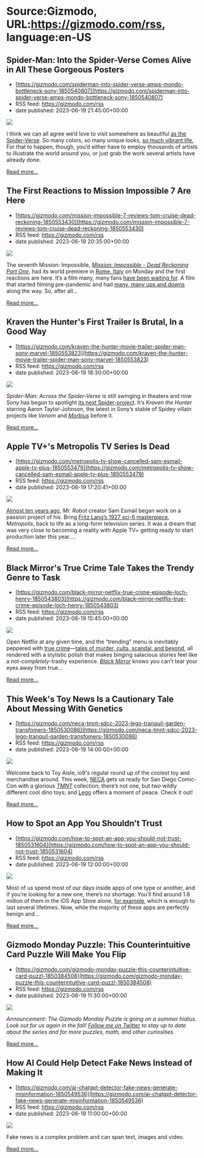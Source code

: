 # Source:Gizmodo, URL:https://gizmodo.com/rss, language:en-US

## Spider-Man: Into the Spider-Verse Comes Alive in All These Gorgeous Posters
 - [https://gizmodo.com/spiderman-into-spider-verse-amps-mondo-bottleneck-sony-1850540807](https://gizmodo.com/spiderman-into-spider-verse-amps-mondo-bottleneck-sony-1850540807)
 - RSS feed: https://gizmodo.com/rss
 - date published: 2023-06-19 21:45:00+00:00

<img class="type:primaryImage" src="https://i.kinja-img.com/gawker-media/image/upload/s--5Tj2QGen--/c_fit,fl_progressive,q_80,w_636/a78d76262a8aa10cf3a9cd7bd3bef28d.jpg" /><p>I think we can all agree we’d love to visit somewhere as beautiful <a href="https://gizmodo.com/spider-man-beyond-spider-verse-spider-people-number-son-1850488031">as the Spider-Verse</a>. So many colors, so many unique looks, <a href="https://gizmodo.com/spider-man-across-spider-verse-pavitr-character-india-1850511224">so much vibrant life.</a> For that to happen, though, you’d either have to employ thousands of artists to illustrate the world around you, or just grab the work several artists have already done.<br /></p><p><a href="https://gizmodo.com/spiderman-into-spider-verse-amps-mondo-bottleneck-sony-1850540807">Read more...</a></p>

## The First Reactions to Mission Impossible 7 Are Here
 - [https://gizmodo.com/mission-impossible-7-reviews-tom-cruise-dead-reckoning-1850553430](https://gizmodo.com/mission-impossible-7-reviews-tom-cruise-dead-reckoning-1850553430)
 - RSS feed: https://gizmodo.com/rss
 - date published: 2023-06-19 20:35:00+00:00

<img class="type:primaryImage" src="https://i.kinja-img.com/gawker-media/image/upload/s--YwakOwY9--/c_fit,fl_progressive,q_80,w_636/12943ac88d76064b72a93b89a47a2da7.jpg" /><p>The seventh Mission: Impossible, <a href="https://gizmodo.com/mission-impossible-7-trailer-dead-reckoning-part-1-tom-1848962469"><em>Mission: Impossible - Dead Reckoning Part One</em></a>, had its world premiere in <a href="https://gizmodo.com/mission-impossible-7-dead-reckoning-tom-cruise-car-chas-1850384409">Rome, Italy</a> on Monday and the first reactions are here. It’s a film many, many fans <a href="https://gizmodo.com/mission-impossible-7-trailer-tom-cruise-dead-reckoning-1850443271">have been waiting for</a>. A film that started filming pre-pandemic and had <a href="https://gizmodo.com/mission-impossibles-7-and-8-might-be-tom-cruises-last-1848503156">many, many ups and downs</a> along the way. So, after all…</p><p><a href="https://gizmodo.com/mission-impossible-7-reviews-tom-cruise-dead-reckoning-1850553430">Read more...</a></p>

## Kraven the Hunter's First Trailer Is Brutal, In a Good Way
 - [https://gizmodo.com/kraven-the-hunter-movie-trailer-spider-man-sony-marvel-1850553823](https://gizmodo.com/kraven-the-hunter-movie-trailer-spider-man-sony-marvel-1850553823)
 - RSS feed: https://gizmodo.com/rss
 - date published: 2023-06-19 18:30:00+00:00

<img class="type:primaryImage" src="https://i.kinja-img.com/gawker-media/image/upload/s--Vtqqo9ms--/c_fit,fl_progressive,q_80,w_636/8181a4d8b75546f764da524f4e5a26bf.jpg" /><p><em>Spider-Man: Across the Spider-Verse</em> is still swinging in theaters and now Sony has begun to spotlight <a href="https://gizmodo.com/spider-man-movie-release-dates-sony-tom-holland-2025-1850545716">its next Spider-project</a>. It’s <em>Kraven the Hunter </em>starring Aaron Taylor-Johnson, the latest in Sony’s stable of Spidey villain projects like <em>Venom</em> and <a href="https://gizmodo.com/morbius-review-jared-leto-matt-smith-sony-spider-man-ma-1848728601"><em>Morbius</em></a> before it. </p><p><a href="https://gizmodo.com/kraven-the-hunter-movie-trailer-spider-man-sony-marvel-1850553823">Read more...</a></p>

## Apple TV+'s Metropolis TV Series Is Dead
 - [https://gizmodo.com/metropolis-tv-show-cancelled-sam-esmail-apple-tv-plus-1850553479](https://gizmodo.com/metropolis-tv-show-cancelled-sam-esmail-apple-tv-plus-1850553479)
 - RSS feed: https://gizmodo.com/rss
 - date published: 2023-06-19 17:20:41+00:00

<img class="type:primaryImage" src="https://i.kinja-img.com/gawker-media/image/upload/s--NY6HvPOM--/c_fit,fl_progressive,q_80,w_636/acb2c6b735cbbc568fd98f9adb2ac4b4.jpg" /><p><a href="https://gizmodo.com/mr-robots-sam-esmail-is-making-a-metropolis-miniseries-1790211808">Almost ten years ago</a>,<em> Mr. Robot </em>creator Sam Esmail began work on a passion project of his. Bring <a href="https://gizmodo.com/metropolis-restored-a-sci-fi-cinematic-masterpiece-is-5922743">Fritz Lang’s 1927 sci-fi masterpiece</a>, <em>Metropolis</em>, back to life as a long-form television series. It was a dream that was very close to becoming a reality with Apple TV+ getting ready to start production later this year.…</p><p><a href="https://gizmodo.com/metropolis-tv-show-cancelled-sam-esmail-apple-tv-plus-1850553479">Read more...</a></p>

## Black Mirror's True Crime Tale Takes the Trendy Genre to Task
 - [https://gizmodo.com/black-mirror-netflix-true-crime-episode-loch-henry-1850543803](https://gizmodo.com/black-mirror-netflix-true-crime-episode-loch-henry-1850543803)
 - RSS feed: https://gizmodo.com/rss
 - date published: 2023-06-19 15:45:00+00:00

<img class="type:primaryImage" src="https://i.kinja-img.com/gawker-media/image/upload/s--ObtCBUzX--/c_fit,fl_progressive,q_80,w_636/502637348c50a3c918b3dd450a1cad9b.png" /><p>Open Netflix at any given time, and the “trending” menu is inevitably peppered with <a href="https://gizmodo.com/10-true-crime-inspired-horror-movies-texas-chainsaw-1850249869">true crime</a>—<a href="https://gizmodo.com/five-haunting-true-crime-docs-and-two-series-you-abso-1697054294">tales of murder, cults, scandal, and beyond</a>, all rendered with a stylistic polish that makes binging salacious stories feel like a not-<em>completely</em>-trashy experience. <a href="https://gizmodo.com/netflix-black-mirror-best-tech-and-ai-cautionary-tales-1850515657"><em>Black Mirror</em></a><em> </em>knows you can’t tear your eyes away from true…</p><p><a href="https://gizmodo.com/black-mirror-netflix-true-crime-episode-loch-henry-1850543803">Read more...</a></p>

## This Week's Toy News Is a Cautionary Tale About Messing With Genetics
 - [https://gizmodo.com/neca-tmnt-sdcc-2023-lego-tranquil-garden-transfomers-1850530086](https://gizmodo.com/neca-tmnt-sdcc-2023-lego-tranquil-garden-transfomers-1850530086)
 - RSS feed: https://gizmodo.com/rss
 - date published: 2023-06-19 14:00:00+00:00

<img class="type:primaryImage" src="https://i.kinja-img.com/gawker-media/image/upload/s--pLGnO019--/c_fit,fl_progressive,q_80,w_636/ed1e06993c18daebac608a5c5e328008.png" /><p>Welcome back to Toy Aisle, io9's regular round up of the coolest toy and merchandise around. This week, <a href="https://gizmodo.com/sh-figuarts-indiana-jones-neca-alf-sdcc-2023-exclusives-1850513916">NECA</a> gets us ready for San Diego Comic-Con with a glorious <a href="https://gizmodo.com/playmates-tmnt-mutant-mayhem-figures-price-release-date-1850500121"><em>TMNT</em></a> collection; there’s not one, but <em>two</em> wildly different cool dino toys; and <a href="https://gizmodo.com/lego-eldorado-fortress-pirate-set-redesigned-july-1850539021">Lego</a> offers a moment of peace. Check it out!<br /></p><p><a href="https://gizmodo.com/neca-tmnt-sdcc-2023-lego-tranquil-garden-transfomers-1850530086">Read more...</a></p>

## How to Spot an App You Shouldn’t Trust
 - [https://gizmodo.com/how-to-spot-an-app-you-should-not-trust-1850531604](https://gizmodo.com/how-to-spot-an-app-you-should-not-trust-1850531604)
 - RSS feed: https://gizmodo.com/rss
 - date published: 2023-06-19 12:00:00+00:00

<img class="type:primaryImage" src="https://i.kinja-img.com/gawker-media/image/upload/s--fm-S471D--/c_fit,fl_progressive,q_80,w_636/8191d1f6f7b1db3bcacecfb9ea57becd.jpg" /><p>Most of us spend most of our days inside apps of one type or another, and if you’re looking for a new one, there’s no shortage: You’ll find around 1.6 million of them in the iOS App Store alone, <a href="https://www.statista.com/statistics/276623/number-of-apps-available-in-leading-app-stores/" rel="noopener noreferrer" target="_blank">for example</a>, which is enough to last several lifetimes. Now, while the majority of these apps are perfectly benign and…</p><p><a href="https://gizmodo.com/how-to-spot-an-app-you-should-not-trust-1850531604">Read more...</a></p>

## Gizmodo Monday Puzzle: This Counterintuitive Card Puzzle Will Make You Flip
 - [https://gizmodo.com/gizmodo-monday-puzzle-this-counterintuitive-card-puzzl-1850384508](https://gizmodo.com/gizmodo-monday-puzzle-this-counterintuitive-card-puzzl-1850384508)
 - RSS feed: https://gizmodo.com/rss
 - date published: 2023-06-19 11:30:00+00:00

<img class="type:primaryImage" src="https://i.kinja-img.com/gawker-media/image/upload/s--5aYXjhhR--/c_fit,fl_progressive,q_80,w_636/065dcd3500d7d7d1699e439e02662ae6.png" /><p><em>Announcement: The Gizmodo Monday Puzzle is going on a summer hiatus. Look out for us again in the fall! <a href="https://twitter.com/JackPMurtagh" rel="noopener noreferrer" target="_blank">Follow me on Twitter</a> to stay up to date about the series and for more puzzles, math, and other curiosities.<br /></em></p><p><a href="https://gizmodo.com/gizmodo-monday-puzzle-this-counterintuitive-card-puzzl-1850384508">Read more...</a></p>

## How AI Could Help Detect Fake News Instead of Making It
 - [https://gizmodo.com/ai-chatgpt-detector-fake-news-generate-misinformation-1850549536](https://gizmodo.com/ai-chatgpt-detector-fake-news-generate-misinformation-1850549536)
 - RSS feed: https://gizmodo.com/rss
 - date published: 2023-06-19 11:00:00+00:00

<img class="type:primaryImage" src="https://i.kinja-img.com/gawker-media/image/upload/s--OBiq8JS3--/c_fit,fl_progressive,q_80,w_636/ed04ac721303d60a483c796e872545f5.jpg" /><p>Fake news is a complex problem and can span text, images and video.<br /></p><p><a href="https://gizmodo.com/ai-chatgpt-detector-fake-news-generate-misinformation-1850549536">Read more...</a></p>

